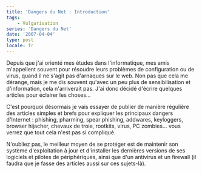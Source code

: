 ```yaml
---
title: 'Dangers du Net : Introduction'
tags:
    - Vulgarisation
series: 'Dangers du Net'
date: '2007-04-04'
type: post
locale: fr
---
```


Depuis que j'ai orienté mes études dans l'informatique, mes amis m'appellent souvent pour résoudre leurs problèmes de configuration ou de virus, quand il ne s'agit pas d'arnaques sur le web. Non pas que cela me dérange, mais je me dis souvent qu'avec un peu plus de sensibilisation et d'information, cela n'arriverait pas. J'ai donc décidé d'écrire quelques articles pour éclairer les choses…

<!-- more -->

C'est pourquoi désormais je vais essayer de publier de manière régulière des articles simples et brefs pour expliquer les principaux dangers d'Internet&nbsp;: phishing, pharming, spear phishing, addwares, keyloggers, browser hijacher, chevaux de troie, rootkits, virus, PC zombies… vous verrez que tout cela n'est pas si compliqué.

N'oubliez pas, le meilleur moyen de se protéger est de maintenir son système d'exploitation à jour et d'installer les dernières versions de ses logiciels et pilotes de périphériques, ainsi que d'un antivirus et un firewall (il faudra que je fasse des articles aussi sur ces sujets-là).
